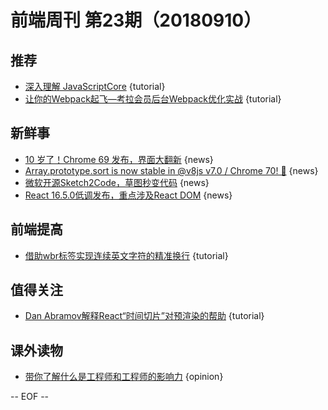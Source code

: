 # 前端周刊 第23期（20180910）

## 推荐

- [深入理解 JavaScriptCore](https://mp.weixin.qq.com/s/FwLL1CukwkNASlZfuIhlRA) {tutorial}
- [让你的Webpack起飞—考拉会员后台Webpack优化实战](https://zhuanlan.zhihu.com/p/42465502) {tutorial}

## 新鲜事

- [10 岁了！Chrome 69 发布，界面大翻新](https://mp.weixin.qq.com/s/9qDAlbXPXLZhaAn6iYf5gQ) {news}
- [Array.prototype.sort is now stable in @v8js v7.0 / Chrome 70! 🎉](https://twitter.com/mathias/status/1036626116654637057) {news}
- [微软开源Sketch2Code，草图秒变代码](https://juejin.im/entry/5b90c6b85188255c9d55f213) {news}
- [React 16.5.0低调发布，重点涉及React DOM](https://mp.weixin.qq.com/s/vlCCQDM2_84Sx5Nc4vJhxg) {news}

## 前端提高

- [借助wbr标签实现连续英文字符的精准换行](https://www.zhangxinxu.com/wordpress/2018/09/html-wbr-word-break/) {tutorial}

## 值得关注

- [Dan Abramov解释React“时间切片”对预渲染的帮助](https://github.com/oliviertassinari/react-swipeable-views/issues/453#issuecomment-417939459) {tutorial}

## 课外读物

- [带你了解什么是工程师和工程师的影响力](https://mp.weixin.qq.com/s/w1dg_V5nVbKbq_TfN933sw) {opinion}

[//]: # (分类图标
    新闻 {news}
    视频 {video}
    教程 {tutorial}
    代码 {code}
    演示 {demo}
    观点 {opinion}
    技巧 {tips}
    工具 {tools}
    书籍 {book}
    文档 {doc}
    GayHub {github}
    规范 {w3c}
    规范 {mdn}
    Three.js {threejs}
  )

-- EOF --